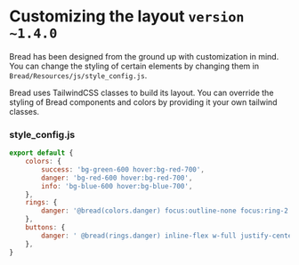 # Customizing the layout  `version ~1.4.0`

Bread has been designed from the ground up with customization in mind. You can change the styling of certain elements by
changing them in `Bread/Resources/js/style_config.js`.

Bread uses TailwindCSS classes to build its layout. You can override the styling of Bread components and colors by
providing it your own tailwind classes.

### style_config.js

```js
export default {
    colors: {
        success: 'bg-green-600 hover:bg-red-700',
        danger: 'bg-red-600 hover:bg-red-700',
        info: 'bg-blue-600 hover:bg-blue-700',
    },
    rings: {
        danger: '@bread(colors.danger) focus:outline-none focus:ring-2 focus:ring-red-500 focus:ring-offset-2'
    },
    buttons: {
        danger: ' @bread(rings.danger) inline-flex w-full justify-center rounded-md border border-transparent px-4 py-2 text-base font-medium text-white shadow-sm sm:col-start-2 sm:text-sm'
    },
}
```
